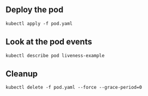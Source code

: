 
## Deploy the pod

    kubectl apply -f pod.yaml

## Look at the pod events

    kubectl describe pod liveness-example

## Cleanup

    kubectl delete -f pod.yaml --force --grace-period=0